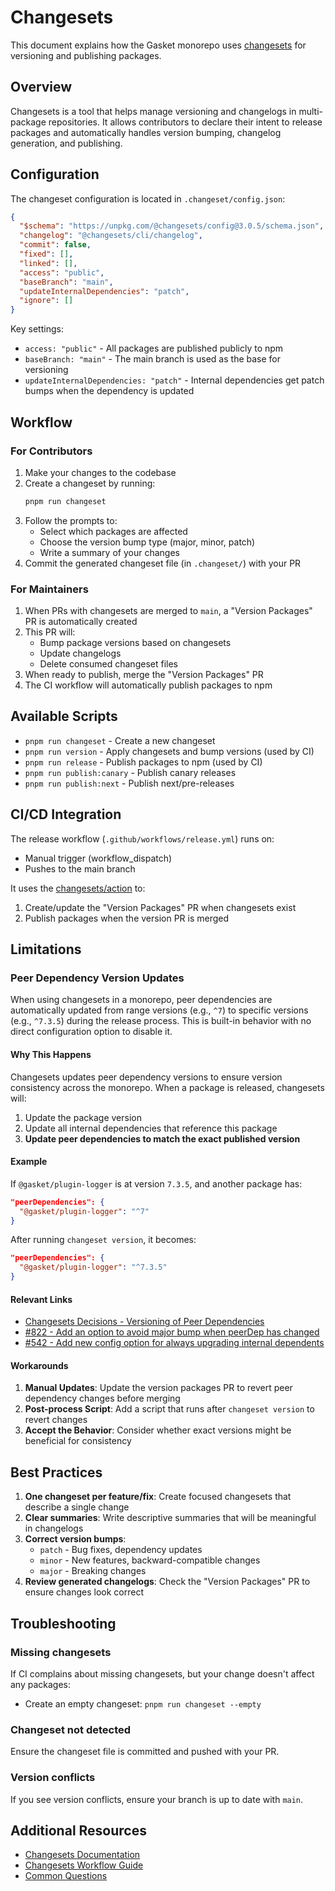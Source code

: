 # Changesets

This document explains how the Gasket monorepo uses [changesets](https://github.com/changesets/changesets) for versioning and publishing packages.

## Overview

Changesets is a tool that helps manage versioning and changelogs in multi-package repositories. It allows contributors to declare their intent to release packages and automatically handles version bumping, changelog generation, and publishing.

## Configuration

The changeset configuration is located in `.changeset/config.json`:

```json
{
  "$schema": "https://unpkg.com/@changesets/config@3.0.5/schema.json",
  "changelog": "@changesets/cli/changelog",
  "commit": false,
  "fixed": [],
  "linked": [],
  "access": "public",
  "baseBranch": "main",
  "updateInternalDependencies": "patch",
  "ignore": []
}
```

Key settings:
- `access: "public"` - All packages are published publicly to npm
- `baseBranch: "main"` - The main branch is used as the base for versioning
- `updateInternalDependencies: "patch"` - Internal dependencies get patch bumps when the dependency is updated

## Workflow

### For Contributors

1. Make your changes to the codebase
2. Create a changeset by running:
   ```bash
   pnpm run changeset
   ```
3. Follow the prompts to:
   - Select which packages are affected
   - Choose the version bump type (major, minor, patch)
   - Write a summary of your changes
4. Commit the generated changeset file (in `.changeset/`) with your PR

### For Maintainers

1. When PRs with changesets are merged to `main`, a "Version Packages" PR is automatically created
2. This PR will:
   - Bump package versions based on changesets
   - Update changelogs
   - Delete consumed changeset files
3. When ready to publish, merge the "Version Packages" PR
4. The CI workflow will automatically publish packages to npm

## Available Scripts

- `pnpm run changeset` - Create a new changeset
- `pnpm run version` - Apply changesets and bump versions (used by CI)
- `pnpm run release` - Publish packages to npm (used by CI)
- `pnpm run publish:canary` - Publish canary releases
- `pnpm run publish:next` - Publish next/pre-releases

## CI/CD Integration

The release workflow (`.github/workflows/release.yml`) runs on:
- Manual trigger (workflow_dispatch)
- Pushes to the main branch

It uses the [changesets/action](https://github.com/changesets/action) to:
1. Create/update the "Version Packages" PR when changesets exist
2. Publish packages when the version PR is merged

## Limitations

### Peer Dependency Version Updates

When using changesets in a monorepo, peer dependencies are automatically updated from range versions (e.g., `^7`) to specific versions (e.g., `^7.3.5`) during the release process. This is built-in behavior with no direct configuration option to disable it.

#### Why This Happens
Changesets updates peer dependency versions to ensure version consistency across the monorepo. When a package is released, changesets will:
1. Update the package version
2. Update all internal dependencies that reference this package
3. **Update peer dependencies to match the exact published version**

#### Example
If `@gasket/plugin-logger` is at version `7.3.5`, and another package has:
```json
"peerDependencies": {
  "@gasket/plugin-logger": "^7"
}
```

After running `changeset version`, it becomes:
```json
"peerDependencies": {
  "@gasket/plugin-logger": "^7.3.5"
}
```

#### Relevant Links
- [Changesets Decisions - Versioning of Peer Dependencies](https://github.com/changesets/changesets/blob/main/docs/decisions.md#the-versioning-of-peer-dependencies)
- [#822 - Add an option to avoid major bump when peerDep has changed](https://github.com/changesets/changesets/issues/822)
- [#542 - Add new config option for always upgrading internal dependents](https://github.com/changesets/changesets/pull/542)

#### Workarounds
1. **Manual Updates**: Update the version packages PR to revert peer dependency changes before merging
2. **Post-process Script**: Add a script that runs after `changeset version` to revert changes
3. **Accept the Behavior**: Consider whether exact versions might be beneficial for consistency

## Best Practices

1. **One changeset per feature/fix**: Create focused changesets that describe a single change
2. **Clear summaries**: Write descriptive summaries that will be meaningful in changelogs
3. **Correct version bumps**: 
   - `patch` - Bug fixes, dependency updates
   - `minor` - New features, backward-compatible changes
   - `major` - Breaking changes
4. **Review generated changelogs**: Check the "Version Packages" PR to ensure changes look correct

## Troubleshooting

### Missing changesets
If CI complains about missing changesets, but your change doesn't affect any packages:
- Create an empty changeset: `pnpm run changeset --empty`

### Changeset not detected
Ensure the changeset file is committed and pushed with your PR.

### Version conflicts
If you see version conflicts, ensure your branch is up to date with `main`.

## Additional Resources

- [Changesets Documentation](https://github.com/changesets/changesets)
- [Changesets Workflow Guide](https://github.com/changesets/changesets/blob/main/docs/intro-to-using-changesets.md)
- [Common Questions](https://github.com/changesets/changesets/blob/main/docs/common-questions.md) 